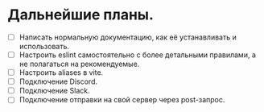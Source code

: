 # Дальнейшие планы.

- [ ] Написать нормальную документацию, как её устанавливать и использовать.
- [ ] Настроить eslint самостоятельно с более детальными правилами, а не полагаться на рекомендуемые.
- [ ] Настроить aliases в vite.
- [ ] Подключение Discord.
- [ ] Подключение Slack.
- [ ] Подключение отправки на свой сервер через post-запрос.
